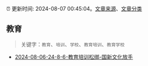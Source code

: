 :alarm_clock: 更新时间: 2024-08-07 00:45:04。[文章来源](/README.md)、[文章分类](/TAGS.md)

## 教育


> 关键字：`教育`、`培训`、`学校`、`教育培训`、`教育学校`



- [2024-08-06-24-8-6-教育培训松绑-国新文化放手](https://xueqiu.com/8772786299/300118274) 
